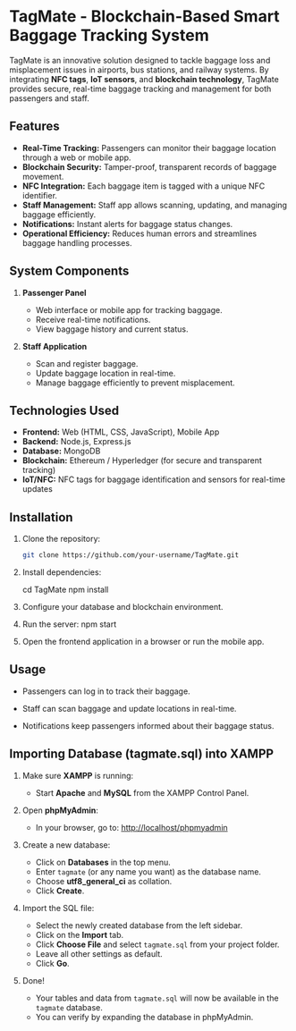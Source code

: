 # TagMate - Blockchain-Based Smart Baggage Tracking System

TagMate is an innovative solution designed to tackle baggage loss and misplacement issues in airports, bus stations, and railway systems. By integrating **NFC tags**, **IoT sensors**, and **blockchain technology**, TagMate provides secure, real-time baggage tracking and management for both passengers and staff.

## Features

- **Real-Time Tracking:** Passengers can monitor their baggage location through a web or mobile app.
- **Blockchain Security:** Tamper-proof, transparent records of baggage movement.
- **NFC Integration:** Each baggage item is tagged with a unique NFC identifier.
- **Staff Management:** Staff app allows scanning, updating, and managing baggage efficiently.
- **Notifications:** Instant alerts for baggage status changes.
- **Operational Efficiency:** Reduces human errors and streamlines baggage handling processes.

## System Components

1. **Passenger Panel**
   - Web interface or mobile app for tracking baggage.
   - Receive real-time notifications.
   - View baggage history and current status.

2. **Staff Application**
   - Scan and register baggage.
   - Update baggage location in real-time.
   - Manage baggage efficiently to prevent misplacement.

## Technologies Used

- **Frontend:** Web (HTML, CSS, JavaScript), Mobile App 
- **Backend:** Node.js, Express.js
- **Database:** MongoDB 
- **Blockchain:** Ethereum / Hyperledger (for secure and transparent tracking)
- **IoT/NFC:** NFC tags for baggage identification and sensors for real-time updates

## Installation

1. Clone the repository:
   ```bash
   git clone https://github.com/your-username/TagMate.git

2. Install dependencies:

    cd TagMate
    npm install


3. Configure your database and blockchain environment.

4. Run the server:
    npm start


5. Open the frontend application in a browser or run the mobile app.

## Usage

- Passengers can log in to track their baggage.

- Staff can scan baggage and update locations in real-time.

- Notifications keep passengers informed about their baggage status.

## Importing Database (tagmate.sql) into XAMPP

1. Make sure **XAMPP** is running:
   - Start **Apache** and **MySQL** from the XAMPP Control Panel.

2. Open **phpMyAdmin**:
   - In your browser, go to: [http://localhost/phpmyadmin](http://localhost/phpmyadmin)

3. Create a new database:
   - Click on **Databases** in the top menu.
   - Enter `tagmate` (or any name you want) as the database name.
   - Choose **utf8_general_ci** as collation.
   - Click **Create**.

4. Import the SQL file:
   - Select the newly created database from the left sidebar.
   - Click on the **Import** tab.
   - Click **Choose File** and select `tagmate.sql` from your project folder.
   - Leave all other settings as default.
   - Click **Go**.

5. Done!  
   - Your tables and data from `tagmate.sql` will now be available in the `tagmate` database.
   - You can verify by expanding the database in phpMyAdmin.

